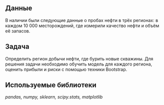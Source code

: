 ## Данные

В наличии были следующие данные о пробах нефти в трёх регионах: в каждом 10 000 месторождений, где измерили качество нефти и объём её запасов.

## Задача

Определить регион добычи нефти, где бурить новые скважины.
Для решения задачи необходимо обучить модель для каждого региона, оценить прибыли и риски с помощью техники Bootstrap.

## Используемые библиотеки
*pandas, numpy, sklearn, scipy.stats, matplotlib*
